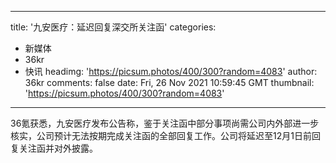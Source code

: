 
---
title: '九安医疗：延迟回复深交所关注函'
categories: 
 - 新媒体
 - 36kr
 - 快讯
headimg: 'https://picsum.photos/400/300?random=4083'
author: 36kr
comments: false
date: Fri, 26 Nov 2021 10:59:45 GMT
thumbnail: 'https://picsum.photos/400/300?random=4083'
---

<div>   
36氪获悉，九安医疗发布公告称，鉴于关注函中部分事项尚需公司内外部进一步核实，公司预计无法按期完成关注函的全部回复工作。公司将延迟至12月1日前回复关注函并对外披露。  
</div>
            